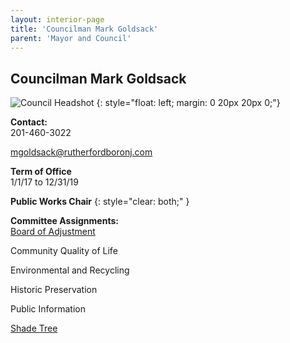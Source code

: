 ```yaml
---
layout: interior-page
title: 'Councilman Mark Goldsack'
parent: 'Mayor and Council'
---
```


## Councilman Mark Goldsack

![Council Headshot](../mark-goldsack.png)
{: style="float: left; margin: 0 20px 20px 0;"}

**Contact:**  
201-460-3022

mgoldsack@rutherfordboronj.com

**Term of Office**  
1/1/17 to 12/31/19

**Public Works Chair**
{: style="clear: both;" }

**Committee Assignments:**  
[Board of Adjustment](/committees/board-of-adjustment/)

Community Quality of Life

Environmental and Recycling

Historic Preservation

Public Information

[Shade Tree](/committees/shade-tree-commission/)
